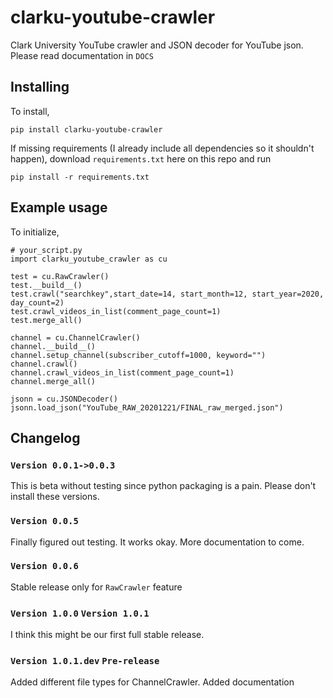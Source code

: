 # clarku-youtube-crawler

Clark University YouTube crawler and JSON decoder for YouTube json. Please read documentation in ``DOCS``

## Installing
To install,

``pip install clarku-youtube-crawler``

If missing requirements (I already include all dependencies so it shouldn't happen), download ``requirements.txt`` here on this repo
and run 

``pip install -r requirements.txt``

## Example usage
To initialize, 
```
# your_script.py
import clarku_youtube_crawler as cu

test = cu.RawCrawler()
test.__build__()
test.crawl("searchkey",start_date=14, start_month=12, start_year=2020, day_count=2)
test.crawl_videos_in_list(comment_page_count=1)
test.merge_all()

channel = cu.ChannelCrawler()
channel.__build__()
channel.setup_channel(subscriber_cutoff=1000, keyword="")
channel.crawl()
channel.crawl_videos_in_list(comment_page_count=1)
channel.merge_all()

jsonn = cu.JSONDecoder()
jsonn.load_json("YouTube_RAW_20201221/FINAL_raw_merged.json")
```

## Changelog
### ``Version 0.0.1->0.0.3 ``

This is beta without testing since python packaging is a pain. Please don't install these versions.

### ``Version 0.0.5``
Finally figured out testing. It works okay. More documentation to come.

### ``Version 0.0.6``
Stable release only for ``RawCrawler`` feature

### ``Version 1.0.0`` ``Version 1.0.1``
I think this might be our first full stable release.

### ``Version 1.0.1.dev`` ``Pre-release``
Added different file types for ChannelCrawler. Added documentation
